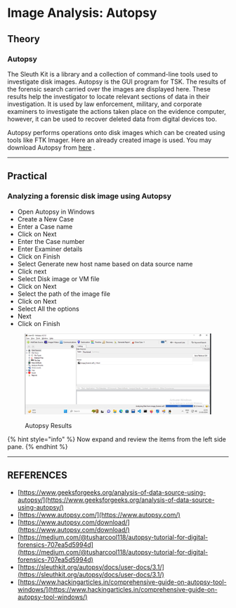 # Image Analysis: Autopsy

## Theory

### Autopsy

The Sleuth Kit is a library and a collection of command-line tools used to investigate disk images. Autopsy is the GUI program for TSK. The results of the forensic search carried over the images are displayed here. These results help the investigator to locate relevant sections of data in their investigation. It is used by law enforcement, military, and corporate examiners to investigate the actions taken place on the evidence computer, however, it can be used to recover deleted data from digital devices too.

Autopsy performs operations onto disk images which can be created using tools like FTK Imager.  Here an already created image is used. You may download Autopsy from [here](https://www.autopsy.com/download/) .

***

## Practical

### Analyzing a forensic disk image using Autopsy

* Open Autopsy in Windows
* Create a New Case
* Enter a Case name
* Click on Next
* Enter the Case number
* Enter Examiner details
* Click on Finish
* Select Generate new host name based on data source name
* Click next
* Select Disk image or VM file
* Click on Next
* Select the path of the image file
* Click on Next
* Select All the options
* Next
* Click on Finish

<figure><img src="../../../.gitbook/assets/image (1) (1) (1) (1).png" alt=""><figcaption><p>Autopsy Results</p></figcaption></figure>

{% hint style="info" %}
Now expand and review the items from the left side pane.
{% endhint %}



***

## REFERENCES

* [https://www.geeksforgeeks.org/analysis-of-data-source-using-autopsy/](https://www.geeksforgeeks.org/analysis-of-data-source-using-autopsy/)
* [https://www.autopsy.com/](https://www.autopsy.com/)
* [https://www.autopsy.com/download/](https://www.autopsy.com/download/)
* [https://medium.com/@tusharcool118/autopsy-tutorial-for-digital-forensics-707ea5d5994d](https://medium.com/@tusharcool118/autopsy-tutorial-for-digital-forensics-707ea5d5994d)
* [https://sleuthkit.org/autopsy/docs/user-docs/3.1/](https://sleuthkit.org/autopsy/docs/user-docs/3.1/)
* [https://www.hackingarticles.in/comprehensive-guide-on-autopsy-tool-windows/](https://www.hackingarticles.in/comprehensive-guide-on-autopsy-tool-windows/)
